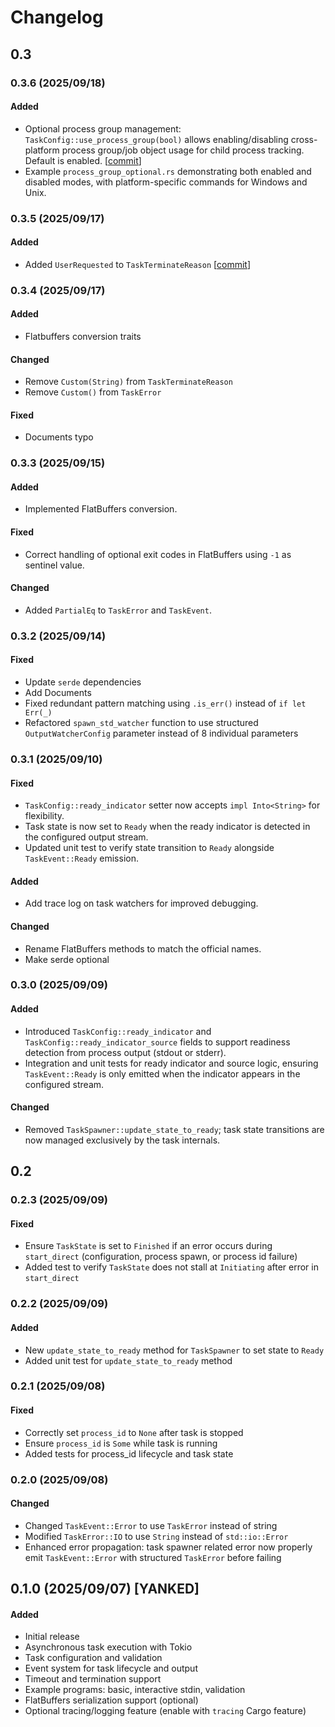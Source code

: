 # Changelog

## 0.3
### 0.3.6 (2025/09/18)
#### Added
- Optional process group management: `TaskConfig::use_process_group(bool)` allows enabling/disabling cross-platform process group/job object usage for child process tracking. Default is enabled. [[commit](https://github.com/xpcn2015/tcrm-task/commit/37a007cf13753979852206a7fd397d99f30e27ae)]
- Example `process_group_optional.rs` demonstrating both enabled and disabled modes, with platform-specific commands for Windows and Unix.

### 0.3.5 (2025/09/17)
#### Added
- Added `UserRequested` to `TaskTerminateReason` [[commit](https://github.com/xpcn2015/tcrm-task/commit/894d1ea0d30aafa90d8a737ff75307dd52bc6987)]


### 0.3.4 (2025/09/17)
#### Added
- Flatbuffers conversion traits
#### Changed
- Remove `Custom(String)` from `TaskTerminateReason` 
- Remove `Custom()` from `TaskError`
#### Fixed
- Documents typo
  
### 0.3.3 (2025/09/15)
#### Added
- Implemented FlatBuffers conversion.
#### Fixed
- Correct handling of optional exit codes in FlatBuffers using `-1` as sentinel value.
#### Changed
- Added `PartialEq` to `TaskError` and `TaskEvent`.

### 0.3.2 (2025/09/14)
#### Fixed
- Update `serde` dependencies
- Add Documents
- Fixed redundant pattern matching using `.is_err()` instead of `if let Err(_)`
- Refactored `spawn_std_watcher` function to use structured `OutputWatcherConfig` parameter instead of 8 individual parameters
  
### 0.3.1 (2025/09/10)
#### Fixed
- `TaskConfig::ready_indicator` setter now accepts `impl Into<String>` for flexibility.
- Task state is now set to `Ready` when the ready indicator is detected in the configured output stream.
- Updated unit test to verify state transition to `Ready` alongside `TaskEvent::Ready` emission.
#### Added
- Add trace log on task watchers for improved debugging.
#### Changed
- Rename FlatBuffers methods to match the official names.
- Make serde optional
  
### 0.3.0 (2025/09/09)
#### Added
- Introduced `TaskConfig::ready_indicator` and `TaskConfig::ready_indicator_source` fields to support readiness detection from process output (stdout or stderr).
- Integration and unit tests for ready indicator and source logic, ensuring `TaskEvent::Ready` is only emitted when the indicator appears in the configured stream.
#### Changed
- Removed `TaskSpawner::update_state_to_ready`; task state transitions are now managed exclusively by the task internals.

## 0.2

### 0.2.3 (2025/09/09)
#### Fixed
- Ensure `TaskState` is set to `Finished` if an error occurs during `start_direct` (configuration, process spawn, or process id failure)
- Added test to verify `TaskState` does not stall at `Initiating` after error in `start_direct`

### 0.2.2 (2025/09/09)
#### Added
- New `update_state_to_ready` method for `TaskSpawner` to set state to `Ready`
- Added unit test for `update_state_to_ready` method

### 0.2.1 (2025/09/08)
#### Fixed
- Correctly set `process_id` to `None` after task is stopped
- Ensure `process_id` is `Some` while task is running
- Added tests for process_id lifecycle and task state

### 0.2.0 (2025/09/08)
#### Changed
- Changed `TaskEvent::Error` to use `TaskError` instead of string
- Modified `TaskError::IO` to use `String` instead of `std::io::Error`
- Enhanced error propagation: task spawner related error now properly emit `TaskEvent::Error` with structured `TaskError` before failing

## 0.1.0 (2025/09/07) [YANKED]
#### Added
- Initial release
- Asynchronous task execution with Tokio
- Task configuration and validation
- Event system for task lifecycle and output
- Timeout and termination support
- Example programs: basic, interactive stdin, validation
- FlatBuffers serialization support (optional)
- Optional tracing/logging feature (enable with `tracing` Cargo feature)

